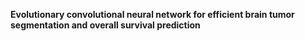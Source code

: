 **Evolutionary convolutional neural network for efficient brain tumor segmentation and overall survival prediction**

